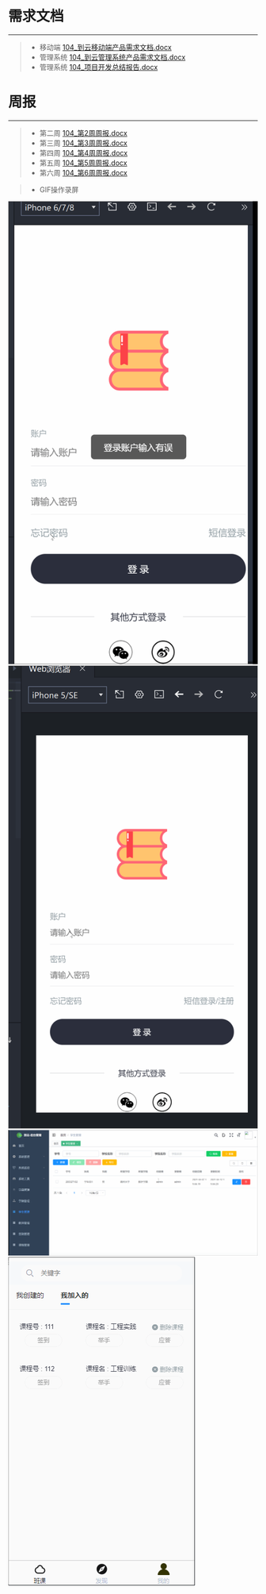 # 需求文档

-----
> * 移动端 
[104_到云移动端产品需求文档.docx](https://github.com/TragedyN/EngineeringPractice/blob/master/%E7%AC%AC%E4%B8%89%E5%91%A8/104_%E5%88%B0%E4%BA%91%E7%A7%BB%E5%8A%A8%E7%AB%AF%E4%BA%A7%E5%93%81%E9%9C%80%E6%B1%82%E6%96%87%E6%A1%A3.docx)
> * 管理系统 
[104_到云管理系统产品需求文档.docx](https://github.com/TragedyN/EngineeringPractice/blob/master/%E7%AC%AC%E4%B8%89%E5%91%A8/104_%E5%88%B0%E4%BA%91%E7%AE%A1%E7%90%86%E7%B3%BB%E7%BB%9F%E4%BA%A7%E5%93%81%E9%9C%80%E6%B1%82%E6%96%87%E6%A1%A3.docx)
> * 管理系统 
[104_项目开发总结报告.docx](https://github.com/TragedyN/EngineeringPractice/blob/master/%E7%AC%AC%E4%BA%8C%E5%91%A8/104_%E9%A1%B9%E7%9B%AE%E5%BC%80%E5%8F%91%E6%80%BB%E7%BB%93%E6%8A%A5%E5%91%8A.docx)

# 周报

-----
> * 第二周
[104_第2周周报.docx](https://github.com/TragedyN/EngineeringPractice/blob/master/%E7%AC%AC%E4%BA%8C%E5%91%A8/104_%E7%AC%AC2%E5%91%A8%E5%91%A8%E6%8A%A5.docx)
> * 第三周
[104_第3周周报.docx](https://github.com/TragedyN/EngineeringPractice/blob/master/%E7%AC%AC%E4%B8%89%E5%91%A8/104_%E7%AC%AC3%E5%91%A8%E5%91%A8%E6%8A%A5.docx)
> * 第四周
[104_第4周周报.docx](https://github.com/TragedyN/EngineeringPractice/blob/master/%E7%AC%AC%E5%9B%9B%E5%91%A8/104_%E7%AC%AC4%E5%91%A8%E5%91%A8%E6%8A%A5.docx)
> * 第五周
[104_第5周周报.docx](https://github.com/TragedyN/EngineeringPractice/blob/master/%E7%AC%AC%E4%BA%94%E5%91%A8/104_%E7%AC%AC5%E5%91%A8%E5%91%A8%E6%8A%A5.docx)
> * 第六周
[104_第6周周报.docx](https://github.com/TragedyN/EngineeringPractice/blob/master/%E7%AC%AC%E5%85%AD%E5%91%A8/104_%E7%AC%AC6%E5%91%A8%E5%91%A8%E6%8A%A5.docx)

> * GIF操作录屏
> 
![104_移动端_03.gif](https://github.com/TragedyN/EngineeringPractice/blob/master/%E7%AC%AC%E4%B8%89%E5%91%A8/104_%E7%A7%BB%E5%8A%A8%E7%AB%AF_03.gif)
![104_移动端_05.gif](https://github.com/TragedyN/EngineeringPractice/blob/master/%E7%AC%AC%E4%BA%94%E5%91%A8/104_%E7%A7%BB%E5%8A%A8%E7%AB%AF_05.gif)
![104_移动端_06.gif](https://github.com/TragedyN/EngineeringPractice/blob/master/%E7%AC%AC%E5%85%AD%E5%91%A8/104_%E5%89%8D%E7%AB%AF_06.gif)
![104_前端_06.gif](https://github.com/TragedyN/EngineeringPractice/blob/master/%E7%AC%AC%E5%85%AD%E5%91%A8/104_%E7%A7%BB%E5%8A%A8%E7%AB%AF_06.gif)
